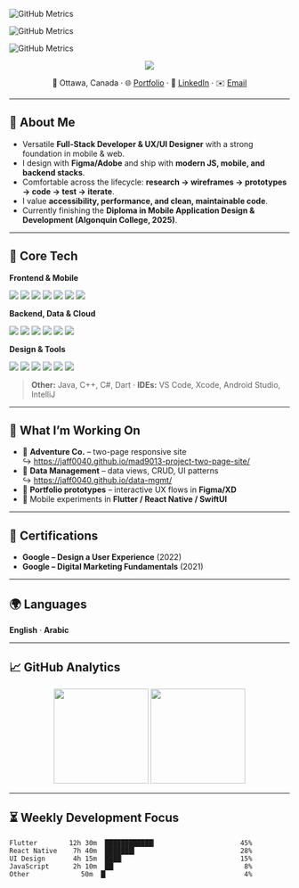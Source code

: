 ![GitHub Metrics](https://metrics.lecoq.io/jaff0400?template=classic&base.header=0&...etc...)


![GitHub Metrics](https://metrics.lecoq.io/jaff0400?template=classic&base.header=0&base.community=0&base.repositories=0&base.metadata=0&languages=1&isocalendar=1&achievements=1&lines=1&config.timezone=America%2FToronto)

![GitHub Metrics](https://metrics.lecoq.io/jaff0400?template=classic&base.header=0&languages=1&isocalendar=1&achievements=1&lines=1&config.timezone=America%2FToronto&config.ansi=true)


<!-- Typing Intro -->
<p align="center">
  <img src="https://readme-typing-svg.herokuapp.com?size=24&color=00BFFF&center=true&vCenter=true&width=700&lines=Hi+👋,+I'm+Sayed+Jaffar;Full-Stack+Developer+%26+UI%2FUX+Designer;Web+%26+Mobile+Apps;Always+building,+always+learning+🚀" />
</p>

<!-- Location & Links -->
<p align="center">
  📍 Ottawa, Canada ·
  🌐 <a href="https://www.sayedj.com" target="_blank">Portfolio</a> ·
  💼 <a href="https://www.linkedin.com/in/sayed-jaffar" target="_blank">LinkedIn</a> ·
  ✉️ <a href="mailto:Uxuidesigner10@gmail.com">Email</a>
</p>

---

## 🚀 About Me
- Versatile **Full-Stack Developer & UX/UI Designer** with a strong foundation in mobile & web.
- I design with **Figma/Adobe** and ship with **modern JS, mobile, and backend stacks**.
- Comfortable across the lifecycle: **research → wireframes → prototypes → code → test → iterate**.
- I value **accessibility, performance, and clean, maintainable code**.
- Currently finishing the **Diploma in Mobile Application Design & Development (Algonquin College, 2025)**.

---

## 🧰 Core Tech
**Frontend & Mobile**
<p>
  <img src="https://img.icons8.com/color/36/html-5--v1.png"/>
  <img src="https://img.icons8.com/color/36/css3.png"/>
  <img src="https://img.icons8.com/color/36/javascript--v1.png"/>
  <img src="https://img.icons8.com/color/36/react-native.png"/>
  <img src="https://img.icons8.com/color/36/flutter.png"/>
  <img src="https://img.icons8.com/color/36/swift.png"/>
  <img src="https://img.icons8.com/color/36/kotlin.png"/>
</p>

**Backend, Data & Cloud**
<p>
  <img src="https://img.icons8.com/color/36/nodejs.png"/>
  <img src="https://img.icons8.com/color/36/python.png"/>
  <img src="https://img.icons8.com/color/36/mysql-logo.png"/>
  <img src="https://img.icons8.com/color/36/mongodb.png"/>
  <img src="https://img.icons8.com/color/36/amazon-web-services.png"/>
  <img src="https://img.icons8.com/ios-glyphs/36/github.png"/>
</p>

**Design & Tools**
<p>
  <img src="https://img.icons8.com/color/36/figma--v1.png"/>
  <img src="https://img.icons8.com/color/36/adobe-illustrator--v1.png"/>
  <img src="https://img.icons8.com/color/36/adobe-photoshop--v1.png"/>
  <img src="https://img.icons8.com/color/36/adobe-xd.png"/>
  <img src="https://img.icons8.com/color/36/visual-studio-code-2019.png"/>
  <img src="https://img.icons8.com/ios-glyphs/36/git.png"/>
</p>

> **Other:** Java, C++, C#, Dart · **IDEs:** VS Code, Xcode, Android Studio, IntelliJ

---

## 🧪 What I’m Working On
- 🔭 **Adventure Co.** – two-page responsive site  
  ↪︎ https://jaff0040.github.io/mad9013-project-two-page-site/
- 👯 **Data Management** – data views, CRUD, UI patterns  
  ↪︎ https://jaff0040.github.io/data-mgmt/
- 🎨 **Portfolio prototypes** – interactive UX flows in **Figma/XD**
- 📱 Mobile experiments in **Flutter / React Native / SwiftUI**

---

## 🏅 Certifications
- **Google – Design a User Experience** (2022)  
- **Google – Digital Marketing Fundamentals** (2021)

---

## 🌍 Languages
**English** · **Arabic**

---

## 📈 GitHub Analytics
<p align="center">
  <img src="https://github-readme-stats.vercel.app/api?username=jaff0400&show_icons=true&theme=tokyonight" height="170" />
  <img src="https://github-readme-stats.vercel.app/api/top-langs/?username=jaff0400&layout=compact&theme=tokyonight" height="170" />
</p>

---

## ⏳ Weekly Development Focus
<!-- Replace with your own WakaTime if you use it; otherwise keep as sample -->
```text
Flutter        12h 30m  ████████████▎                     45%
React Native    7h 40m  ███████▍                          28%
UI Design       4h 15m  ████▏                             15%
JavaScript      2h 10m  ██▏                                8%
Other             50m  █▏                                  4%
